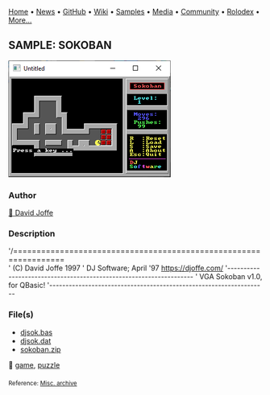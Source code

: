 [Home](https://qb64.com) • [News](../../news.md) • [GitHub](../../github.md) • [Wiki](../../wiki.md) • [Samples](../../samples.md) • [Media](../../media.md) • [Community](../../community.md) • [Rolodex](../../rolodex.md) • [More...](../../more.md)

## SAMPLE: SOKOBAN

![screenshot.png](img/screenshot.png)

### Author

[🐝 David Joffe](../david-joffe.md) 

### Description

'/=================================================================\
'  (C) David Joffe 1997
'  DJ Software; April '97                        https://djoffe.com/
'-------------------------------------------------------------------
'  VGA Sokoban v1.0, for QBasic!
'-------------------------------------------------------------------

### File(s)

* [djsok.bas](src/djsok.bas)
* [djsok.dat](src/djsok.dat)
* [sokoban.zip](src/sokoban.zip)

🔗 [game](../game.md), [puzzle](../puzzle.md)


<sub>Reference: [Misc. archive](https://djoffe.com/) </sub>
